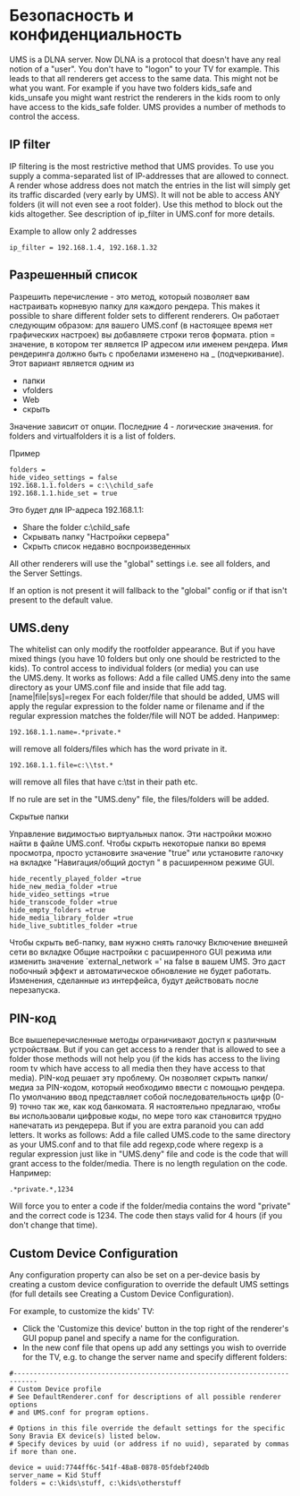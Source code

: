 # Безопасность и конфиденциальность

UMS is a DLNA server. Now DLNA is a protocol that doesn't have any real notion of a "user". You don't have to "logon" to your TV for example. This leads to that all renderers get access to the same data. This might not be what you want. For example if you have two folders kids_safe and kids_unsafe you might want restrict the renderers in the kids room to only have access to the kids_safe folder. UMS provides a number of methods to control the access. 

## IP filter

IP filtering is the most restrictive method that UMS provides. To use you supply a comma-separated list of IP-addresses that are allowed to connect. A render whose address does not match the entries in the list will simply get its traffic discarded (very early by UMS). It will not be able to access ANY folders (it will not even see a root folder). Use this method to block out the kids altogether. See description of ip_filter in UMS.conf for more details.

Example to allow only 2 addresses

```
ip_filter = 192.168.1.4, 192.168.1.32
```

## Разрешенный список

Разрешить перечисление - это метод, который позволяет вам настраивать корневую папку для каждого рендера. This makes it possible to share different folder sets to different renderers. Он работает следующим образом: для вашего UMS.conf (в настоящее время нет графических настроек) вы добавляете строки тегов формата. ption = значение, в котором тег является IP адресом или именем рендера. Имя рендеринга должно быть с пробелами изменено на _ (подчеркивание). Этот вариант является одним из

- папки
- vfolders
- Web
- скрыть

Значение зависит от опции. Последние 4 - логические значения. for folders and virtualfolders it is a list of folders.

Пример

```
folders = 
hide_video_settings = false
192.168.1.1.folders = c:\\child_safe
192.168.1.1.hide_set = true
```

Это будет для IP-адреса 192.168.1.1:

- Share the folder c:\child_safe
- Скрывать папку "Настройки сервера"
- Скрыть список недавно воспроизведенных

All other renderers will use the "global" settings i.e. see all folders, and the Server Settings.

If an option is not present it will fallback to the "global" config or if that isn't present to the default value.

## UMS.deny

The whitelist can only modify the rootfolder appearance. But if you have mixed things (you have 10 folders but only one should be restricted to the kids). To control access to individual folders (or media) you can use the UMS.deny. It works as follows: Add a file called UMS.deny into the same directory as your UMS.conf file and inside that file add tag.[name|file|sys]=regex For each folder/file that should be added, UMS will apply the regular expression to the folder name or filename and if the regular expression matches the folder/file will NOT be added. Например:
```
192.168.1.1.name=.*private.*
```

will remove all folders/files which has the word private in it.
```
192.168.1.1.file=c:\\tst.*
```

will remove all files that have c:\tst in their path etc.

If no rule are set in the "UMS.deny" file, the files/folders will be added.

Скрытые папки

Управление видимостью виртуальных папок. Эти настройки можно найти в файле UMS.conf. Чтобы скрыть некоторые папки во время просмотра, просто установите значение "true" или установите галочку на вкладке "Навигация/общий доступ " в расширенном режиме GUI.

```
hide_recently_played_folder =true
hide_new_media_folder =true
hide_video_settings =true
hide_transcode_folder =true
hide_empty_folders =true
hide_media_library_folder =true
hide_live_subtitles_folder =true
```

Чтобы скрыть веб-папку, вам нужно снять галочку Включение внешней сети во вкладке Общие настройки с расширенного GUI режима или изменить значение `external_network =' на false в вашем UMS. Это даст побочный эффект и автоматическое обновление не будет работать. Изменения, сделанные из интерфейса, будут действовать после перезапуска.

## PIN-код

Все вышеперечисленные методы ограничивают доступ к различным устройствам. But if you can get access to a render that is allowed to see a folder those methods will not help you (if the kids has access to the living room tv which have access to all media then they have access to that media). PIN-код решает эту проблему. Он позволяет скрыть папки/медиа за PIN-кодом, который необходимо ввести с помощью рендера. По умолчанию ввод представляет собой последовательность цифр (0-9) точно так же, как код банкомата. Я настоятельно предлагаю, чтобы вы использовали цифровые коды, по мере того как становится трудно напечатать из рендерера. But if you are extra paranoid you can add letters. It works as follows: Add a file called UMS.code to the same directory as your UMS.conf and to that file add regexp,code where regexp is a regular expression just like in "UMS.deny" file and code is the code that will grant access to the folder/media. There is no length regulation on the code. Например:
```
.*private.*,1234
```

Will force you to enter a code if the folder/media contains the word "private" and the correct code is 1234. The code then stays valid for 4 hours (if you don't change that time).

## Custom Device Configuration

Any configuration property can also be set on a per-device basis by creating a custom device configuration to override the default UMS settings (for full details see Creating a Custom Device Configuration).

For example, to customize the kids' TV:
- Click the 'Customize this device' button in the top right of the renderer's GUI popup panel and specify a name for the configuration.
- In the new conf file that opens up add any settings you wish to override for the TV, e.g. to change the server name and specify different folders:
```
#----------------------------------------------------------------------------
# Custom Device profile
# See DefaultRenderer.conf for descriptions of all possible renderer options
# and UMS.conf for program options.

# Options in this file override the default settings for the specific Sony Bravia EX device(s) listed below.
# Specify devices by uuid (or address if no uuid), separated by commas if more than one.

device = uuid:7744ff6c-541f-48a8-0878-05fdebf240db
server_name = Kid Stuff
folders = c:\kids\stuff, c:\kids\otherstuff
```
